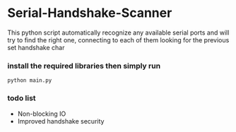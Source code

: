 # Serial-Handshake-Scanner
This python script automatically recognize any available serial ports and will try to find the right one, connecting to each of them looking for the previous set handshake char
### install the required libraries then simply run
```
python main.py
```

### todo list
* Non-blocking IO
* Improved handshake security
